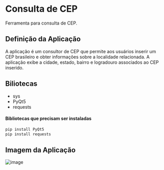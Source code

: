 # Consulta de CEP
Ferramenta para consulta de CEP.

## Definição da Aplicação
A aplicação é um consultor de CEP que permite aos usuários inserir um CEP brasileiro e obter informações sobre a localidade relacionada. A aplicação exibe a cidade, estado, bairro e logradouro associados ao CEP inserido.

## Biliotecas
<ul>
    <li>sys</li>
    <li>PyQt5</li>
    <li>requests</li>
</ul>

#### Bibliotecas que precisam ser instaladas
```bash
pip install PyQt5
pip install requests
```
## Imagem da Aplicação
![image](https://user-images.githubusercontent.com/101942554/230518221-102d0248-d21a-46f0-93b2-c2f48c9d32ad.png)

